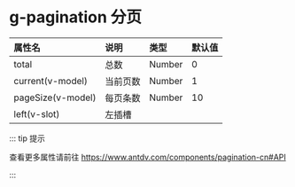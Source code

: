 # g-pagination 分页

| 属性名          | 说明                 | 类型                 | 默认值                 |
| :-------------- | :------------------- | :------------------- | :------------------- |
| total             | 总数              | Number      | 0         |
| current(v-model)  | 当前页数           | Number     | 1         |
| pageSize(v-model) | 每页条数           | Number     | 10        |
| left(v-slot)      | 左插槽             |            |           |

::: tip 提示

查看更多属性请前往 https://www.antdv.com/components/pagination-cn#API

:::